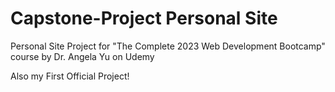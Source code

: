 # Capstone-Project Personal Site

Personal Site Project for "The Complete 2023 Web Development Bootcamp" course by Dr. Angela Yu on Udemy 

Also my First Official Project!

